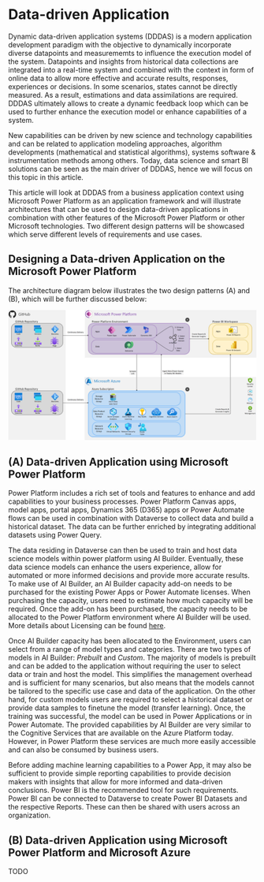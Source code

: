 # Data-driven Application

Dynamic data-driven application systems (DDDAS) is a modern application development paradigm with the objective to dynamically incorporate diverse datapoints and measurememts to influence the execution model of the system. Datapoints and insights from historical data collections are integrated into a real-time system and combined with the context in form of online data to allow more effective and accurate results, responses, experiences or decisions. In some scenarios, states cannot be directly measured. As a result, estimations and data assimilations are required. DDDAS ultimately allows to create a dynamic feedback loop which can be used to further enhance the execution model or enhance capabilities of a system.

New capabilities can be driven by new science and technology capabilities and can be related to application modeling approaches, algorithm developments (mathematical and statistical algorithms), systems software & instrumentation methods among others. Today, data science and smart BI solutions can be seen as the main driver of DDDAS, hence we will focus on this topic in this article.

This article will look at DDDAS from a business application context using Microsoft Power Platform as an application framework and will illustrate architectures that can be used to design data-driven applications in combination with other features of the Microsoft Power Platform or other Microsoft technologies. Two different design patterns will be showcased which serve different levels of requirements and use cases.

## Designing a Data-driven Application on the Microsoft Power Platform

The architecture diagram below illustrates the two design patterns (A) and (B), which will be further discussed below:

![Data Driven App](./images/DataDrivenApp.png)

## (A) Data-driven Application using Microsoft Power Platform

Power Platform includes a rich set of tools and features to enhance and add capabilities to your business processes. Power Platform Canvas apps, model apps, portal apps, Dynamics 365 (D365) apps or Power Automate flows can be used in combination with Dataverse to collect data and build a historical dataset. The data can be further enriched by integrating additional datasets using Power Query.

The data residing in Dataverse can then be used to train and host data science models within power platform using AI Builder. Eventually, these data science models can enhance the users experience, allow for automated or more informed decisions and provide more accurate results. To make use of AI Builder, an AI Builder capacity add-on needs to be purchased for the existing Power Apps or Power Automate licenses. When purchasing the capacity, users need to estimate how much capacity will be required. Once the add-on has been purchased, the capacity needs to be allocated to the Power Platform environment where AI Builder will be used. More details about Licensing can be found [here](https://docs.microsoft.com/en-us/ai-builder/administer-licensing).

Once AI Builder capacity has been allocated to the Environment, users can select from a range of model types and categories. There are two types of models in AI Builder: *Prebuilt* and *Custom*. The majority of models is prebuilt and can be added to the application without requiring the user to select data or train and host the model. This simplifies the management overhead and is sufficient for many scenarios, but also means that the models cannot be tailored to the specific use case and data of the application. On the other hand, for custom models users are required to select a historical dataset or provide data samples to finetune the model (transfer learning). Once, the training was successful, the model can be used in Power Applications or in Power Automate. The provided capabilities by AI Builder are very similar to the Cognitive Services that are available on the Azure Platform today. However, in Power Platform these services are much more easily accessible and can also be consumed by business users.

Before adding machine learning capabilities to a Power App, it may also be sufficient to provide simple reporting capabilities to provide decision makers with insights that allow for more informed and data-driven conclusions. Power BI is the recommended tool for such requirements. Power BI can be connected to Dataverse to create Power BI Datasets and the respective Reports. These can then be shared with users across an organization.

## (B) Data-driven Application using Microsoft Power Platform and Microsoft Azure

TODO
